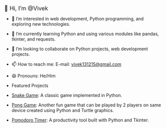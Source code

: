 <span style="font-size:large;">👋 Hi, I’m @Vivek</span>

- 👀 I’m interested in web development, Python programming, and exploring new technologies.
- 🌱 I’m currently learning Python and using various modules like pandas, tkinter, and requests.
- 💞️ I’m looking to collaborate on Python projects, web development projects.
- 📫 How to reach me: E-mail: vivek131215@gmail.com
- 😄 Pronouns: He/Him

- Featured Projects

- [Snake Game](https://github.com/Vivek13121/My-Projects/tree/67c04c564048ba8868ff934486228c479d1bef61/Snake_Game): A classic game implemented in Python.
- [Pong Game](https://github.com/Vivek13121/My-Projects/tree/67c04c564048ba8868ff934486228c479d1bef61/Pong_Game): Another fun game that can be played by 2 players on same device created using Python and Turtle graphics.
- [Pomodoro Timer](https://github.com/Vivek13121/My-Projects/tree/67c04c564048ba8868ff934486228c479d1bef61/Pomodoro_GUI): A productivity tool built with Python and Tkinter.



<!---
Vivek13121/Vivek13121 is a ✨ special ✨ repository because its `README.md` (this file) appears on your GitHub profile.
You can click the Preview link to take a look at your changes.
--->
